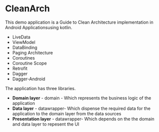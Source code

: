 # CleanArch

This demo application is a Guide to Clean Architecture implementation in Android Applicationsusing kotlin.

<ul>
  <li>LiveData</li>
  <li>ViewModel</li>
  <li>DataBinding</li>
  <li>Paging Architecture</li>
  <li>Coroutines</li>
  <li>Coroutine Scope</li>
  <li>Retrofit</li>
  <li>Dagger</li>
  <li>Dagger-Android</li>
</ul>

The application has three libraries.
<ul>
  <li><b>Domain layer</b> - domain - Which represents the business logic of the application</li>
  <li><b>Data layer</b> - datawrapper- Which dispense the required data for the application to the domain layer from the data sources </li>
   <li><b>Presentation layer</b> - datawrapper- Which depends on the the domain and data layer to repesent the UI</li>
</ul>
